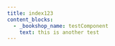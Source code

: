 ```yaml
---
title: index123
content_blocks:
  - _bookshop_name: testComponent
    text: this is another test
---
```

